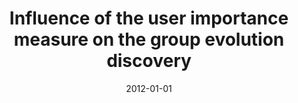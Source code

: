 ---
# Documentation: https://wowchemy.com/docs/managing-content/

title: Influence of the user importance measure on the group evolution discovery
subtitle: ''
summary: ''
authors:
- saganowski
- brodka
- kazienko
tags: []
categories: []
date: '2012-01-01'
lastmod: 2022-10-07T05:43:21Z
featured: false
draft: false

# Featured image
# To use, add an image named `featured.jpg/png` to your page's folder.
# Focal points: Smart, Center, TopLeft, Top, TopRight, Left, Right, BottomLeft, Bottom, BottomRight.
image:
  caption: ''
  focal_point: ''
  preview_only: false

# Projects (optional).
#   Associate this post with one or more of your projects.
#   Simply enter your project's folder or file name without extension.
#   E.g. `projects = ["internal-project"]` references `content/project/deep-learning/index.md`.
#   Otherwise, set `projects = []`.
projects: []
publishDate: '2022-10-07T05:43:20.128116Z'
publication_types:
- '2'
abstract: ''
publication: '*Foundations of Computing and Decision Sciences*'
doi: 10.2478/v10209-011-0017-6
---